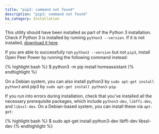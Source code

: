 ```yaml
---
title: "pip3: command not found"
description: "pip3: command not found"
ha_category: Installation
---
```



This utility should have been installed as part of the Python 3 installation. Check if Python 3 is installed by running `python3 --version`. If it is not installed, [download it here](https://www.python.org/getit/).

If you are able to successfully run `python3 --version` but not `pip3`, install Open Peer Power by running the following command instead:

{% highlight bash %}
$ python3 -m pip install homeassistant
{% endhighlight %}

On a Debian system, you can also install python3 by `sudo apt-get install python3` and pip3 by `sudo apt-get install python3-pip`.

If you run into errors during installation, check that you've installed all the necessary prerequisite packages, which include `python3-dev`, `libffi-dev`, and `libssl-dev`. On a Debian-based system, you can install these via `apt-get`:

{% highlight bash %}
$ sudo apt-get install python3-dev libffi-dev libssl-dev
{% endhighlight %}
